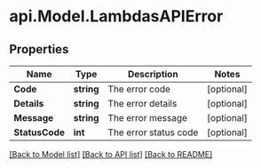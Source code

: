 # api.Model.LambdasAPIError

## Properties

Name | Type | Description | Notes
------------ | ------------- | ------------- | -------------
**Code** | **string** | The error code | [optional] 
**Details** | **string** | The error details | [optional] 
**Message** | **string** | The error message | [optional] 
**StatusCode** | **int** | The error status code | [optional] 

[[Back to Model list]](../README.md#documentation-for-models) [[Back to API list]](../README.md#documentation-for-api-endpoints) [[Back to README]](../README.md)

